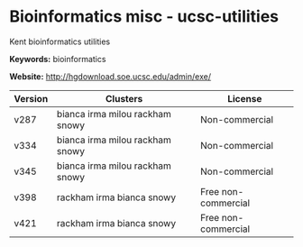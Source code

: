# Bioinformatics misc - ucsc-utilities

Kent bioinformatics utilities

**Keywords:** bioinformatics

**Website:** <http://hgdownload.soe.ucsc.edu/admin/exe/>

| Version | Clusters | License |
| ------- | -------- | ------- |
| v287 | bianca irma milou rackham snowy | Non-commercial |
| v334 | bianca irma milou rackham snowy | Non-commercial |
| v345 | bianca irma milou rackham snowy | Non-commercial |
| v398 | rackham irma bianca snowy | Free non-commercial |
| v421 | rackham irma bianca snowy | Free non-commercial |
